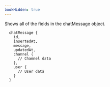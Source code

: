 ```yaml
---
bookHidden: true
---
```


Shows all of the fields in the chatMessage object.

```JS
  chatMessage {
    id,
    insertedAt,
    message,
    updatedAt,
    channel {
      // Channel data
    },
    user {
      // User data
    }
  }
```
